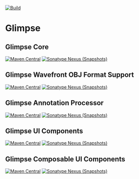 [![Build](https://github.com/glimpse-graphics/glimpse/workflows/Build/badge.svg)][ci-build]

# Glimpse

## Glimpse Core

[![Maven Central](https://img.shields.io/maven-central/v/graphics.glimpse/glimpse-core)][core-release]
[![Sonatype Nexus (Snapshots)](https://img.shields.io/nexus/s/graphics.glimpse/glimpse-core?server=https%3A%2F%2Foss.sonatype.org)][core-snapshot]

## Glimpse Wavefront OBJ Format Support

[![Maven Central](https://img.shields.io/maven-central/v/graphics.glimpse/glimpse-obj)][obj-release]
[![Sonatype Nexus (Snapshots)](https://img.shields.io/nexus/s/graphics.glimpse/glimpse-obj?server=https%3A%2F%2Foss.sonatype.org)][obj-snapshot]

## Glimpse Annotation Processor

[![Maven Central](https://img.shields.io/maven-central/v/graphics.glimpse/glimpse-processor)][processor-release]
[![Sonatype Nexus (Snapshots)](https://img.shields.io/nexus/s/graphics.glimpse/glimpse-processor?server=https%3A%2F%2Foss.sonatype.org)][processor-snapshot]

## Glimpse UI Components

[![Maven Central](https://img.shields.io/maven-central/v/graphics.glimpse/glimpse-ui)][ui-release]
[![Sonatype Nexus (Snapshots)](https://img.shields.io/nexus/s/graphics.glimpse/glimpse-ui?server=https%3A%2F%2Foss.sonatype.org)][ui-snapshot]

## Glimpse Composable UI Components

[![Maven Central](https://img.shields.io/maven-central/v/graphics.glimpse/glimpse-ui-compose)][ui-compose-release]
[![Sonatype Nexus (Snapshots)](https://img.shields.io/nexus/s/graphics.glimpse/glimpse-ui-compose?server=https%3A%2F%2Foss.sonatype.org)][ui-compose-snapshot]


[ci-build]: https://github.com/glimpse-graphics/glimpse/actions?query=workflow%3ABuild
[core-release]: https://repo1.maven.org/maven2/graphics/glimpse/glimpse-core/
[core-snapshot]: https://oss.sonatype.org/content/repositories/snapshots/graphics/glimpse/glimpse-core/
[obj-release]: https://repo1.maven.org/maven2/graphics/glimpse/glimpse-obj/
[obj-snapshot]: https://oss.sonatype.org/content/repositories/snapshots/graphics/glimpse/glimpse-obj/
[processor-release]: https://repo1.maven.org/maven2/graphics/glimpse/glimpse-processor/
[processor-snapshot]: https://oss.sonatype.org/content/repositories/snapshots/graphics/glimpse/glimpse-processor/
[ui-release]: https://repo1.maven.org/maven2/graphics/glimpse/glimpse-ui/
[ui-snapshot]: https://oss.sonatype.org/content/repositories/snapshots/graphics/glimpse/glimpse-ui/
[ui-compose-release]: https://repo1.maven.org/maven2/graphics/glimpse/glimpse-ui-compose/
[ui-compose-snapshot]: https://oss.sonatype.org/content/repositories/snapshots/graphics/glimpse/glimpse-ui-compose/
